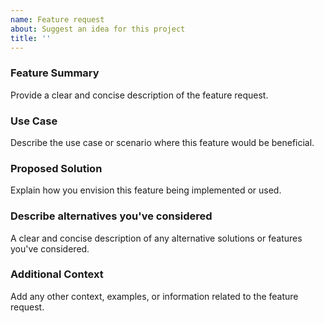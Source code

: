 ```yaml
---
name: Feature request
about: Suggest an idea for this project
title: ''
---
```

### Feature Summary

Provide a clear and concise description of the feature request.

### Use Case

Describe the use case or scenario where this feature would be beneficial.

### Proposed Solution

Explain how you envision this feature being implemented or used.

### Describe alternatives you've considered

A clear and concise description of any alternative solutions or features you've considered.

### Additional Context

Add any other context, examples, or information related to the feature request.
